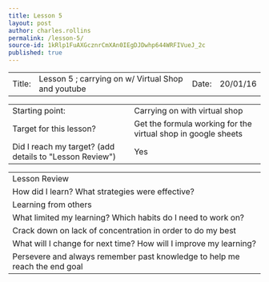 ```yaml
---
title: Lesson 5
layout: post
author: charles.rollins
permalink: /lesson-5/
source-id: 1kRlp1FuAXGcznrCmXAn0IEgDJDwhp644WRFIVueJ_2c
published: true
---
```

<table>
  <tr>
    <td>Title:  </td>
    <td>  Lesson 5 ; carrying on w/ Virtual Shop and youtube</td>
    <td> Date:  </td>
    <td>20/01/16</td>
  </tr>
</table>


<table>
  <tr>
    <td>Starting point:</td>
    <td>Carrying on with virtual shop </td>
  </tr>
  <tr>
    <td>Target for this lesson?</td>
    <td>Get the formula working for the virtual shop in google sheets</td>
  </tr>
  <tr>
    <td>Did I reach my target? 
(add details to "Lesson Review")</td>
    <td>Yes</td>
  </tr>
</table>


<table>
  <tr>
    <td>Lesson Review</td>
  </tr>
  <tr>
    <td>How did I learn? What strategies were effective? </td>
  </tr>
  <tr>
    <td>Learning from others</td>
  </tr>
  <tr>
    <td>What limited my learning? Which habits do I need to work on? </td>
  </tr>
  <tr>
    <td>Crack down on lack of concentration in order to do my best</td>
  </tr>
  <tr>
    <td>What will I change for next time? How will I improve my learning?</td>
  </tr>
  <tr>
    <td>Persevere and always remember past knowledge to help me reach the end goal</td>
  </tr>
</table>


